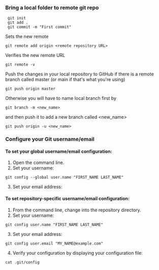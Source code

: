 ### Bring a local folder to remote git repo

```git
 git init
 git add .
 git commit -m "First commit"
```

Sets the new remote

```git
git remote add origin <remote repository URL>
```

Verifies the new remote URL

```git
git remote -v
```

Push the changes in your local repository to GitHub if there is a remote branch called master (or main if that's what
you're using)
```git
git push origin master
```
Otherwise you will have to name local branch first by
```git
git branch -m <new_name>
```
and then push it to add a new branch called <new_name>
```git
git push origin -u <new_name>
```

### Configure your Git username/email

#### To set your global username/email configuration:
1. Open the command line.
2. Set your username:
```git
git config --global user.name "FIRST_NAME LAST_NAME"
```
3. Set your email address:

#### To set repository-specific username/email configuration:
1. From the command line, change into the repository directory.
2. Set your username:
```git
git config user.name "FIRST_NAME LAST_NAME"
```
3. Set your email address:
```git
git config user.email "MY_NAME@example.com"

```
4. Verify your configuration by displaying your configuration file:
```git
cat .git/config
```